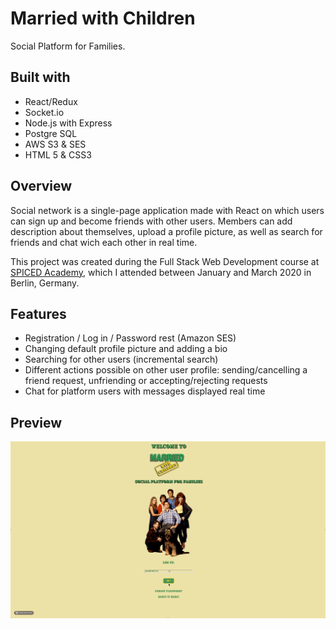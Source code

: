 # Married with Children

Social Platform for Families.

## Built with

 * React/Redux
 * Socket.io
 * Node.js with Express
 * Postgre SQL
 * AWS S3 & SES
 * HTML 5 & CSS3


## Overview

Social network is a single-page application made with React on which users can sign up and become friends with other users. Members can add description about themselves, upload a profile picture, as well as search for friends and chat wich each other in real time.

This project was created during the Full Stack Web Development course at <a href="http://www.spiced-academy.com/">SPICED Academy</a>, which I 
attended between January and March 2020 in Berlin, Germany. 

## Features

 * Registration / Log in / Password rest (Amazon SES)
 * Changing default profile picture and adding a bio
 * Searching for other users (incremental search)
 * Different actions possible on other user profile: sending/cancelling a friend request, unfriending or accepting/rejecting requests
 * Chat for platform users with messages displayed real time 

 ## Preview

![Project Image](https://github.com/Chris-Z-85/Social-Network/blob/master/marriedwithchildren.gif?raw=true)
